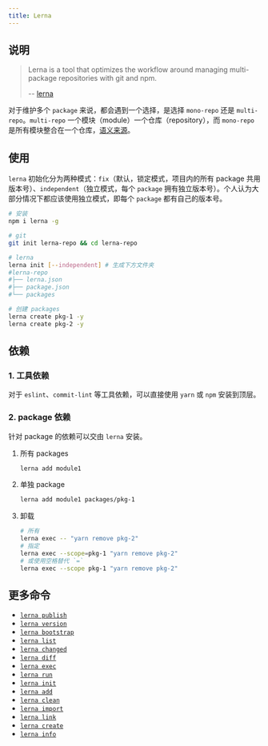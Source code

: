 ```yaml
---
title: Lerna
---
```


## 说明

> Lerna is a tool that optimizes the workflow around managing multi-package repositories with git and npm.
>
> -- [lerna](https://github.com/lerna/lerna)

对于维护多个 `package` 来说，都会遇到一个选择，是选择 `mono-repo` 还是 `multi-repo`。`multi-repo` 一个模块（module）一个仓库（repository），而 `mono-repo` 是所有模块整合在一个仓库，[语义来源](https://en.wikipedia.org/wiki/Monorepo)。



## 使用

`lerna` 初始化分为两种模式：`fix`（默认，锁定模式，项目内的所有 package 共用版本号）、`independent`（独立模式，每个 `package` 拥有独立版本号）。个人认为大部分情况下都应该使用独立模式，即每个 `package` 都有自己的版本号。

```bash
# 安装
npm i lerna -g

# git
git init lerna-repo && cd lerna-repo

# lerna
lerna init [--independent] # 生成下方文件夹
#lerna-repo
#├── lerna.json
#├── package.json
#└── packages

# 创建 packages
lerna create pkg-1 -y
lerna create pkg-2 -y
```



## 依赖

### 1. 工具依赖

对于 `eslint`、`commit-lint` 等工具依赖，可以直接使用 `yarn` 或 `npm` 安装到顶层。

### 2. package 依赖

针对 package 的依赖可以交由 `lerna` 安装。

1. 所有 packages

   ```bash
   lerna add module1
   ```

2. 单独 package

   ```bash
   lerna add module1 packages/pkg-1
   ```
   
3. 卸载

   ```bash
   # 所有
   lerna exec -- "yarn remove pkg-2"
   # 指定
   lerna exec --scope=pkg-1 "yarn remove pkg-2"
   # 或使用空格替代 `=`
   lerna exec --scope pkg-1 "yarn remove pkg-2"
   ```



## 更多命令

- [`lerna publish`](https://github.com/lerna/lerna/blob/master/commands/publish#readme)
- [`lerna version`](https://github.com/lerna/lerna/blob/master/commands/version#readme)
- [`lerna bootstrap`](https://github.com/lerna/lerna/blob/master/commands/bootstrap#readme)
- [`lerna list`](https://github.com/lerna/lerna/blob/master/commands/list#readme)
- [`lerna changed`](https://github.com/lerna/lerna/blob/master/commands/changed#readme)
- [`lerna diff`](https://github.com/lerna/lerna/blob/master/commands/diff#readme)
- [`lerna exec`](https://github.com/lerna/lerna/blob/master/commands/exec#readme)
- [`lerna run`](https://github.com/lerna/lerna/blob/master/commands/run#readme)
- [`lerna init`](https://github.com/lerna/lerna/blob/master/commands/init#readme)
- [`lerna add`](https://github.com/lerna/lerna/blob/master/commands/add#readme)
- [`lerna clean`](https://github.com/lerna/lerna/blob/master/commands/clean#readme)
- [`lerna import`](https://github.com/lerna/lerna/blob/master/commands/import#readme)
- [`lerna link`](https://github.com/lerna/lerna/blob/master/commands/link#readme)
- [`lerna create`](https://github.com/lerna/lerna/blob/master/commands/create#readme)
- [`lerna info`](https://github.com/lerna/lerna/blob/master/commands/info#readme)